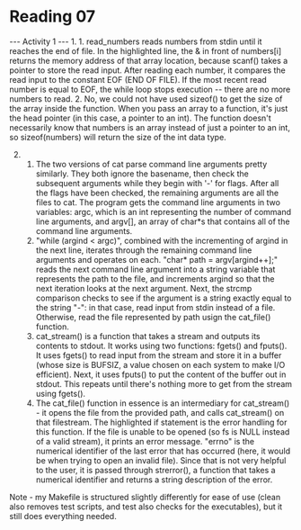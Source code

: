 Reading 07
==========

--- Activity 1 ---
1.
    1. read_numbers reads numbers from stdin until it reaches the end of file. In the highlighted line, the & in front of numbers[i] returns the memory address of that array location, because scanf() takes a pointer to store the read input. After reading each number, it compares the read input to the constant EOF (END OF FILE). If the most recent read number is equal to EOF, the while loop stops execution -- there are no more numbers to read.
    2. No, we could not have used sizeof() to get the size of the array inside the function. When you pass an array to a function, it's just the head pointer (in this case, a pointer to an int). The function doesn't necessarily know that numbers is an array instead of just a pointer to an int, so sizeof(numbers) will return the size of the int data type.
    
2.
    1. The two versions of cat parse command line arguments pretty similarly. They both ignore the basename, then check the subsequent arguments while they begin with '-' for flags. After all the flags have been checked, the remaining arguments are all the files to cat. The program gets the command line arguments in two variables: argc, which is an int representing the number of command line arguments, and argv[], an array of char*s that contains all of the command line arguments.
    2. "while (argind < argc)", combined with the incrementing of argind in the next line, iterates through the remaining command line arguments and operates on each.
        "char* path = argv[argind++];" reads the next command line argument into a string variable that represents the path to the file, and increments argind so that the next iteration looks at the next argument.
        Next, the strcmp comparison checks to see if the argument is a string exactly equal to the string "-": in that case, read input from stdin instead of a file.
        Otherwise, read the file represented by path usign the cat_file() function.
    3. cat_stream() is a function that takes a stream and outputs its contents to stdout. It works using two functions: fgets() and fputs(). It uses fgets() to read input from the stream and store it in a buffer (whose size is BUFSIZ, a value chosen on each system to make I/O efficient). Next, it uses fputs() to put the content of the buffer out in stdout. This repeats until there's nothing more to get from the stream using fgets().
    4. The cat_file() function in essence is an intermediary for cat_stream() - it opens the file from the provided path, and calls cat_stream() on that filestream.
        The highlighted if statement is the error handling for this function. If the file is unable to be opened (so fs is NULL instead of a valid stream), it prints an error message. "errno" is the numerical identifier of the last error that has occurred (here, it would be when trying to open an invalid file). Since that is not very helpful to the user, it is passed through strerror(), a function that takes a numerical identifier and returns a string description of the error.

Note - my Makefile is structured slightly differently for ease of use (clean also removes test scripts, and test also checks for the executables), but it still does everything needed.

